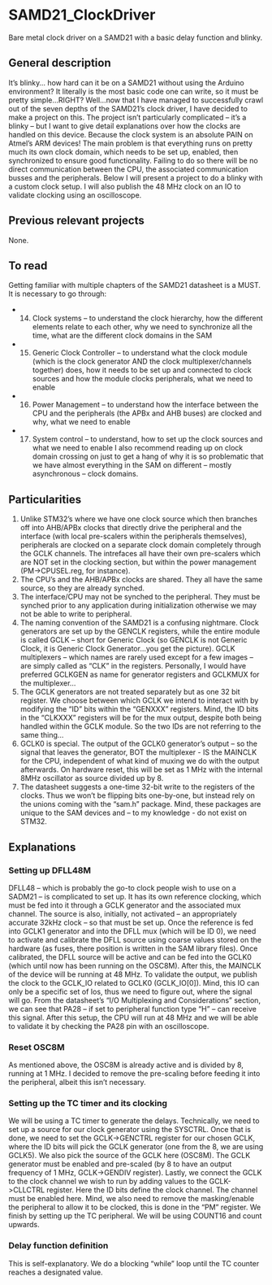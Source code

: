 # SAMD21_ClockDriver
Bare metal clock driver on a SAMD21 with a basic delay function and blinky.

## General description
It’s blinky… how hard can it be on a SAMD21 without using the Arduino environment? It literally is the most basic code one can write, so it must be pretty simple…RIGHT?
Well…now that I have managed to successfully crawl out of the seven depths of the SAMD21’s clock driver, I have decided to make a project on this. The project isn’t particularly complicated – it’s a blinky – but I want to give detail explanations over how the clocks are handled on this device.
Because the clock system is an absolute PAIN on Atmel’s ARM devices! The main problem is that everything runs on pretty much its own clock domain, which needs to be set up, enabled, then synchronized to ensure good functionality. Failing to do so there will be no direct communication between the CPU, the associated communication busses and the peripherals.
Below I will present a project to do a blinky with a custom clock setup. I will also publish the 48 MHz clock on an IO to validate clocking using an oscilloscope.

## Previous relevant projects
None.

## To read
Getting familiar with multiple chapters of the SAMD21 datasheet is a MUST.
It is necessary to go through:
- 14. Clock systems – to understand the clock hierarchy, how the different elements relate to each other, why we need to synchronize all the time, what are the different clock domains in the SAM
- 15. Generic Clock Controller – to understand what the clock module (which is the clock generator AND the clock multiplexer/channels together) does, how it needs to be set up and connected to clock sources and how the module clocks peripherals, what we need to enable
- 16. Power Management – to understand how the interface between the CPU and the peripherals (the APBx and AHB buses) are clocked and why, what we need to enable
- 17. System control – to understand, how to set up the clock sources and what we need to enable
I also recommend reading up on clock domain crossing on just to get a hang of why it is so problematic that we have almost everything in the SAM on different – mostly asynchronous – clock domains.

## Particularities
1) Unlike STM32’s where we have one clock source which then branches off into AHB/APBx clocks that directly drive the peripheral and the interface (with local pre-scalers within the peripherals themselves), peripherals are clocked on a separate clock domain completely through the GCLK channels. The intrefaces all have their own pre-scalers which are NOT set in the clocking section, but within the power management (PM->CPUSEL.reg, for instance).
2) The CPU’s and the AHB/APBx clocks are shared. They all have the same source, so they are already synched.
3) The interface/CPU may not be synched to the peripheral. They must be synched prior to any application during initialization otherwise we may not be able to write to peripheral.
4) The naming convention of the SAMD21 is a confusing nightmare. Clock generators are set up by the GENCLK registers, while the entire module is called GCLK – short for Generic Clock (so GENCLK is not Generic Clock, it is Generic Clock Generator…you get the picture). GCLK multiplexers – which names are rarely used except for a few images – are simply called as “CLK” in the registers. Personally, I would have preferred GCLKGEN as name for generator registers and GCLKMUX for the multiplexer…
5) The GCLK generators are not treated separately but as one 32 bit register. We choose between which GCLK we intend to interact with by modifying the “ID” bits within the “GENXXX” registers. Mind, the ID bits in the “CLKXXX” registers will be for the mux output, despite both being handled within the GCLK module. So the two IDs are not referring to the same thing…
6) GCLK0 is special. The output of the GCLK0 generator’s output – so the signal that leaves the generator, BOT the multiplexer - IS the MAINCLK for the CPU, independent of what kind of muxing we do with the output afterwards. On hardware reset, this will be set as 1 MHz with the internal 8MHz oscillator as source divided up by 8.
7) The datasheet suggests a one-time 32-bit write to the registers of the clocks. Thus we won’t be flipping bits one-by-one, but instead rely on the unions coming with the “sam.h” package. Mind, these packages are unique to the SAM devices and – to my knowledge - do not exist on STM32.

## Explanations
### Setting up DFLL48M
DFLL48 – which is probably the go-to clock people wish to use on a SADM21 – is complicated to set up.
It has its own reference clocking, which must be fed into it through a GCLK generator and the associated mux channel. The source is also, initially, not activated – an appropriately accurate 32kHz clock – so that must be set up. Once the reference is fed into GCLK1 generator and into the DFLL mux (which will be ID 0), we need to activate and calibrate the DFLL source using coarse values stored on the hardware (as fuses, there position is written in the SAM library files). 
Once calibrated, the DFLL source will be active and can be fed into the GCLK0  (which until now has been running on the OSC8M). After this, the MAINCLK of the device will be running at 48 MHz.
To validate the output, we publish the clock to the GCLK_IO related to GCLK0 (GCLK_IO[0]). Mind, this IO can only be a specific set of Ios, thus we need to figure out, where the signal will go. From the datasheet’s “I/O Multiplexing and Considerations” section, we can see that PA28 – if set to peripheral function type “H” – can receive this signal.
After this setup, the CPU will run at 48 MHz and we will be able to validate it by checking the PA28 pin with an oscilloscope.

### Reset OSC8M
As mentioned above, the OSC8M is already active and is divided by 8, running at 1 MHz. I decided to remove the pre-scaling before feeding it into the peripheral, albeit this isn’t necessary.

### Setting up the TC timer and its clocking
We will be using a TC timer to generate the delays.
Technically, we need to set up a source for our clock generator using the SYSCTRL.
Once that is done, we need to set the GCLK->GENCTRL register for our chosen GCLK, where the ID bits will pick the GCLK generator (one from the 8, we are using GCLK5). We also pick the source of the GCLK here (OSC8M). The GCLK generator must be enabled and pre-scaled (by 8 to have an output frequency of 1 MHz, GCLK->GENDIV register).
Lastly, we connect the GCLK to the clock channel we wish to run by adding values to the GCLK->CLLCTRL register. Here the ID bits define the clock channel. The channel must be enabled here.
Mind, we also need to remove the masking/enable the peripheral to allow it to be clocked, this is done in the “PM” register.
We finish by setting up the TC peripheral. We will be using COUNT16 and count upwards.  

### Delay function definition
This is self-explanatory. We do a blocking “while” loop until the TC counter reaches a designated value.

